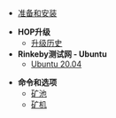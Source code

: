 <!-- docs/_sidebar.md -->

* [准备和安装](/zh-cn/GETSTARTED.md)
- **HOP升级** 
  - [升级历史](/zh-cn/updates)
- **Rinkeby测试网 - Ubuntu** 
  - [Ubuntu 20.04](/zh-cn/ubuntu)
<!--- **矿池设置**
  - [初始化](/zh-cn/pool-initiation)
  - [Bas设置](/zh-cn/pool-bas-configuration)
  - [转入足够的Token](/zh-cn/pool-transfer-eth-hop)
  - [注册矿池](/zh-cn/pool-registration)
  - [运行矿池](/zh-cn/pool-run)
  - [矿池提现HOP](/zh-cn/pool-claim)
- **矿机设置** 
  - [初始化](/zh-cn/miner-initiation)
  - [Bas设置](/zh-cn/miner-bas-configuration)
  - [加入一个矿池](/zh-cn/miner-join-a-pool)
  - [运行矿机](/zh-cn/miner-run)-->
- **命令和选项**
  - [矿池](/zh-cn/pool-command-option)
  - [矿机](/zh-cn/miner-command-option)
<!--- **第三方Dapps**
  - [Pirate](/zh-cn/pirate-dapp)-->